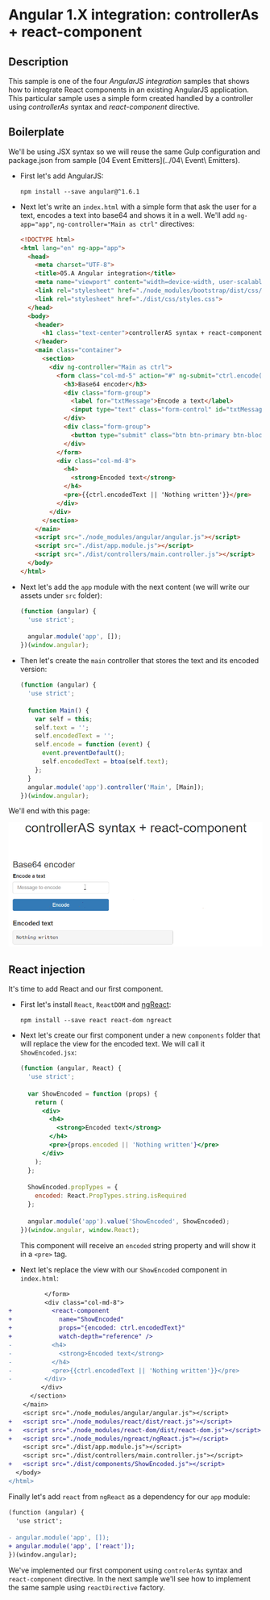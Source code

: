 # Angular 1.X integration: controllerAs + react-component

## Description

This sample is one of the four _AngularJS integration_ samples that shows how to integrate React components in an existing AngularJS application.
This particular sample uses a simple form created handled by a controller using _controllerAs_ syntax and _react-component_ directive.

## Boilerplate

We'll be using JSX syntax so we will reuse the same Gulp configuration and package.json from sample [04 Event Emitters](../04\ Event\ Emitters).

- First let's add AngularJS:

  ```shell
  npm install --save angular@^1.6.1
  ```

- Next let's write an `index.html` with a simple form that ask the user for a text, encodes a text into base64 and shows it in a well. We'll add `ng-app="app"`, `ng-controller="Main as ctrl"` directives:

  ```html
  <!DOCTYPE html>
  <html lang="en" ng-app="app">
    <head>
      <meta charset="UTF-8">
      <title>05.A Angular integration</title>
      <meta name="viewport" content="width=device-width, user-scalable=no, initial-scale=1.0, maximum-scale=1.0, minimum-scale=1.0">
      <link rel="stylesheet" href="./node_modules/bootstrap/dist/css/bootstrap.min.css">
      <link rel="stylesheet" href="./dist/css/styles.css">
    </head>
    <body>
      <header>
        <h1 class="text-center">controllerAS syntax + react-component</h1>
      </header>
      <main class="container">
        <section>
          <div ng-controller="Main as ctrl">
            <form class="col-md-5" action="#" ng-submit="ctrl.encode($event)">
              <h3>Base64 encoder</h3>
              <div class="form-group">
                <label for="txtMessage">Encode a text</label>
                <input type="text" class="form-control" id="txtMessage" ng-model="ctrl.text" placeholder="Message to encode">
              </div>
              <div class="form-group">
                <button type="submit" class="btn btn-primary btn-block">Encode</button>
              </div>
            </form>
            <div class="col-md-8">
              <h4>
                <strong>Encoded text</strong>
              </h4>
              <pre>{{ctrl.encodedText || 'Nothing written'}}</pre>
            </div>
          </div>
        </section>
      </main>
      <script src="./node_modules/angular/angular.js"></script>
      <script src="./dist/app.module.js"></script>
      <script src="./dist/controllers/main.controller.js"></script>
    </body>
  </html>
  ```

- Next let's add the `app` module  with the next content (we will write our assets under `src` folder):

  ```javascript
  (function (angular) {
    'use strict';

    angular.module('app', []);
  })(window.angular);
  ```

- Then let's create the `main` controller that stores the text and its encoded version:

  ```javascript
  (function (angular) {
    'use strict';

    function Main() {
      var self = this;
      self.text = '';
      self.encodedText = '';
      self.encode = function (event) {
        event.preventDefault();
        self.encodedText = btoa(self.text);
      };
    }
    angular.module('app').controller('Main', [Main]);
  })(window.angular);
  ```

We'll end with this page:

![Boilerplate](../99_readme_resources/00boilerplate.gif "Boilerplate")

## React injection

It's time to add React and our first component.

- First let's install `React`, `ReactDOM` and [ngReact](https://github.com/ngReact/ngReact):

  ```shell
  npm install --save react react-dom ngreact
  ```

- Next let's create our first component under a new `components` folder that will replace the view for the encoded text. We will call it `ShowEncoded.jsx`:

  ```jsx
  (function (angular, React) {
    'use strict';

    var ShowEncoded = function (props) {
      return (
        <div>
          <h4>
            <strong>Encoded text</strong>
          </h4>
          <pre>{props.encoded || 'Nothing written'}</pre>
        </div>
      );
    };

    ShowEncoded.propTypes = {
      encoded: React.PropTypes.string.isRequired
    };

    angular.module('app').value('ShowEncoded', ShowEncoded);
  })(window.angular, window.React);
  ```

  This component will receive an `encoded` string property and will show it in a `<pre>` tag.

- Next let's replace the view with our `ShowEncoded` component in `index.html`:

```diff
          </form>
          <div class="col-md-8">
+           <react-component
+             name="ShowEncoded"
+             props="{encoded: ctrl.encodedText}"
+             watch-depth="reference" />
-           <h4>
-             <strong>Encoded text</strong>
-           </h4>
-           <pre>{{ctrl.encodedText || 'Nothing written'}}</pre>
-         </div>
         </div>
      </section>
    </main>
    <script src="./node_modules/angular/angular.js"></script>
+   <script src="./node_modules/react/dist/react.js"></script>
+   <script src="./node_modules/react-dom/dist/react-dom.js"></script>
+   <script src="./node_modules/ngreact/ngReact.js"></script>
    <script src="./dist/app.module.js"></script>
    <script src="./dist/controllers/main.controller.js"></script>
+   <script src="./dist/components/ShowEncoded.js"></script>
  </body>
</html>
```
Finally let's add `react` from `ngReact` as a dependency for our `app` module:

```diff
(function (angular) {
  'use strict';

- angular.module('app', []);
+ angular.module('app', ['react']);
})(window.angular);
```

We've implemented our first component using `controlerAs` syntax and `react-component` directive. In the next sample we'll see how to implement the same sample using `reactDirective` factory.
